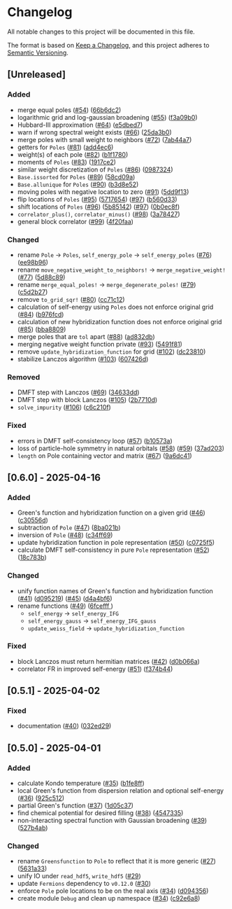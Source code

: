 # Changelog

All notable changes to this project will be documented in this file.

The format is based on [Keep a Changelog](https://keepachangelog.com/en/1.1.0/),
and this project adheres to [Semantic Versioning](https://semver.org/spec/v2.0.0.html).

## [Unreleased]

### Added

- merge equal poles ([#54](https://github.com/frankebel/DMFT.jl/pull/54)) ([66b6dc2](https://github.com/frankebel/DMFT.jl/commit/66b6dc218e681535645e7434da2ae204ffc4bfd3))
- logarithmic grid and log-gaussian broadening ([#55](https://github.com/frankebel/DMFT.jl/pull/55)) ([f3a09b0](https://github.com/frankebel/DMFT.jl/commit/f3a09b01e668d3ee188530d1c88ddac1a884b2a6))
- Hubbard-III approximation ([#64](https://github.com/frankebel/DMFT.jl/pull/64)) ([e5dbed7](https://github.com/frankebel/DMFT.jl/commit/e5dbed71f02c0949e646a6ba255a7249c2bf8de5))
- warn if wrong spectral weight exists ([#66](https://github.com/frankebel/DMFT.jl/pull/66)) ([25da3b0](https://github.com/frankebel/DMFT.jl/commit/25da3b0bf829ba4261094e2cbc1d5bad48bb2924))
- merge poles with small weight to neighbors ([#72](https://github.com/frankebel/DMFT.jl/pull/72)) ([7ab44a7](https://github.com/frankebel/DMFT.jl/commit/7ab44a7076250e47c623d3530dc583485d6843c9))
- getters for `Poles` ([#81](https://github.com/frankebel/DMFT.jl/pull/81)) ([add4ec6](https://github.com/frankebel/DMFT.jl/commit/add4ec6d421042265f42b8d9745b059a47fa5254))
- weight(s) of each pole ([#82](https://github.com/frankebel/DMFT.jl/pull/82)) ([b1f1780](https://github.com/frankebel/DMFT.jl/commit/b1f1780830c4a11b3f340cf3a5a64fc6f40e037b))
- moments of `Poles` ([#83](https://github.com/frankebel/DMFT.jl/pull/83)) ([1917ce2](https://github.com/frankebel/DMFT.jl/commit/1917ce246108a72562683d37832b525b1c8e5413))
- similar weight discretization of `Poles` ([#86](https://github.com/frankebel/DMFT.jl/pull/86)) ([0987324](https://github.com/frankebel/DMFT.jl/commit/0987324ceed55c9208cc18c6d10633dc12b129e0))
- `Base.issorted` for `Poles` ([#89](https://github.com/frankebel/DMFT.jl/pull/89)) ([58cd09a](https://github.com/frankebel/DMFT.jl/commit/58cd09a6f8f8fa19578ca9be45a2c1175d90c42a))
- `Base.allunique` for `Poles` ([#90](https://github.com/frankebel/DMFT.jl/pull/90)) ([b3d8e52](https://github.com/frankebel/DMFT.jl/commit/b3d8e52bee8141bc66725e5d5160af5beac5d92d))
- moving poles with negative location to zero ([#91](https://github.com/frankebel/DMFT.jl/pull/91)) ([5dd9f13](https://github.com/frankebel/DMFT.jl/commit/5dd9f13db14f88e19f1aa0bae8aadb9e1208666f))
- flip locations of `Poles` ([#95](https://github.com/frankebel/DMFT.jl/pull/95)) ([5717654](https://github.com/frankebel/DMFT.jl/commit/5717654fc8d59250b719cd43d4ac9ce99b3d8795)) ([#97](https://github.com/frankebel/DMFT.jl/pull/97)) ([b560d33](https://github.com/frankebel/DMFT.jl/commit/b560d330969e40db73357e9a9a727c857c9a5ff1))
- shift locations of `Poles` ([#96](https://github.com/frankebel/DMFT.jl/pull/96)) ([5b85142](https://github.com/frankebel/DMFT.jl/commit/5b85142bb4002ed807d1ad730becf295013fe8b3)) ([#97](https://github.com/frankebel/DMFT.jl/pull/97)) ([0b0ec8f](https://github.com/frankebel/DMFT.jl/commit/0b0ec8f5f7f075e4ccbd566248887f49ab33c220))
- `correlator_plus()`, `correlator_minus()` ([#98](https://github.com/frankebel/DMFT.jl/pull/98)) ([3a78427](https://github.com/frankebel/DMFT.jl/commit/3a78427753859d2a1fc34a9b4af1124be29c1260))
- general block correlator ([#99](https://github.com/frankebel/DMFT.jl/pull/99)) ([4f20faa](https://github.com/frankebel/DMFT.jl/commit/4f20faa45b68c969d47491cb859d25ed7c6856a1))

### Changed

- rename `Pole` → `Poles`, `self_energy_pole` → `self_energy_poles` ([#76](https://github.com/frankebel/DMFT.jl/pull/76)) ([ee98b96](https://github.com/frankebel/DMFT.jl/commit/ee98b96a051d91be21990a2d2f59300735a798b4))
- rename `move_negative_weight_to_neighbors!` → `merge_negative_weight!` ([#77](https://github.com/frankebel/DMFT.jl/pull/77)) ([5d88c89](https://github.com/frankebel/DMFT.jl/commit/5d88c898b2b0507009a78dcacb2f8dac1a36645d))
- rename `merge_equal_poles!` → `merge_degenerate_poles!` ([#79](https://github.com/frankebel/DMFT.jl/pull/79)) ([c5d2b27](https://github.com/frankebel/DMFT.jl/commit/c5d2b27ef19d635e0e93e34912c3b0a04668b2ab))
- remove `to_grid_sqr!` ([#80](https://github.com/frankebel/DMFT.jl/pull/80)) ([cc71c12](https://github.com/frankebel/DMFT.jl/commit/cc71c12923534a4fe5140930780e737b4a790308))
- calculation of self-energy using `Poles` does not enforce original grid ([#84](https://github.com/frankebel/DMFT.jl/pull/84)) ([b976fcd](https://github.com/frankebel/DMFT.jl/commit/b976fcd2b6d1a07b58fe1fb28dc0641d26929e9c))
- calculation of new hybridization function does not enforce original grid ([#85](https://github.com/frankebel/DMFT.jl/pull/85)) ([bba8809](https://github.com/frankebel/DMFT.jl/commit/bba8809f196627f18136f2a40582b9383fe15031))
- merge poles that are `tol` apart ([#88](https://github.com/frankebel/DMFT.jl/pull/88)) ([ad832db](https://github.com/frankebel/DMFT.jl/commit/ad832dbedb84980f8ea0352af543880ee676b7a3))
- merging negative weight function private ([#93](https://github.com/frankebel/DMFT.jl/pull/93)) ([5491f81](https://github.com/frankebel/DMFT.jl/commit/5491f81924d578487557f295cc023f1814e4bcbd))
- remove `update_hybridization_function` for grid ([#102](https://github.com/frankebel/DMFT.jl/pull/102)) ([dc23810](https://github.com/frankebel/DMFT.jl/commit/dc23810bb587498d9dff91bfedbec3a459eda58a))
- stabilize Lanczos algorithm ([#103](https://github.com/frankebel/DMFT.jl/pull/103)) ([607426d](https://github.com/frankebel/DMFT.jl/commit/607426da8ec4329276bda328bcd33f1c5a171e2d))

### Removed

- DMFT step with Lanczos ([#69](https://github.com/frankebel/DMFT.jl/pull/69)) ([34633dd](https://github.com/frankebel/DMFT.jl/commit/34633dd7e88e8e72aad84dbbd496677fd478c434))
- DMFT step with block Lanczos ([#105](https://github.com/frankebel/DMFT.jl/pull/105)) ([2b7710d](https://github.com/frankebel/DMFT.jl/commit/2b7710d7c95aaa54ea09e21412f44c20156fa849))
- `solve_impurity` ([#106](http://github.com/frankebel/DMFT.jl/pull/106)) ([c6c210f](https://github.com/frankebel/DMFT.jl/commit/c6c210f25e817ddba4c28d9f2b6035e615f86083))

### Fixed

- errors in DMFT self-consistency loop ([#57](https://github.com/frankebel/DMFT.jl/pull/57)) ([b10573a](https://github.com/frankebel/DMFT.jl/commit/b10573a5ff1b487878ead85c9fc63c53bc0ed731))
- loss of particle-hole symmetry in natural orbitals ([#58](https://github.com/frankebel/DMFT.jl/issues/58)) ([#59](https://github.com/frankebel/DMFT.jl/pull/59)) ([37ad203](https://github.com/frankebel/DMFT.jl/pull/59/commits/37ad2032a98c06f015ea29152481e9f52333b44c))
- `length` on Pole containing vector and matrix ([#67](https://github.com/frankebel/DMFT.jl/issues/67)) ([9a6dc41](https://github.com/frankebel/DMFT.jl/commit/9a6dc418cbeb3d84a074976c3ad15a0fb997513d))

## [0.6.0] - 2025-04-16

### Added

- Green's function and hybridization function on a given grid ([#46](https://github.com/frankebel/DMFT.jl/pull/46)) ([c30556d](https://github.com/frankebel/DMFT.jl/commit/c30556ddc816a1b9cf4aa1436d4a3fa88ce6b3fe))
- subtraction of `Pole` ([#47](https://github.com/frankebel/DMFT.jl/pull/47)) ([8ba021b](https://github.com/frankebel/DMFT.jl/commit/8ba021bee989cf8ba536fd38a51d43711df62775))
- inversion of `Pole` ([#48](https://github.com/frankebel/DMFT.jl/pull/48)) ([c34ff69](https://github.com/frankebel/DMFT.jl/commit/c34ff69349800085824d1430dbd975e83de9e8b3))
- update hybridization function in pole representation ([#50](https://github.com/frankebel/DMFT.jl/pull/50)) ([c0725f5](https://github.com/frankebel/DMFT.jl/commit/c0725f5572155657110980cf8caf28ed130a73cb))
- calculate DMFT self-consistency in pure `Pole` representation ([#52](https://github.com/frankebel/DMFT.jl/pull/52)) ([18c783b](https://github.com/frankebel/DMFT.jl/commit/18c783bfcada4463ebeb77d85fc8bef7fac357c7))

### Changed

- unify function names of Green's function and hybridization function ([#41](https://github.com/frankebel/DMFT.jl/pull/41)) ([d095219](https://github.com/frankebel/DMFT.jl/commit/d095219ade1ae73349ff79e8ea903f69f73159a7)) ([#45](https://github.com/frankebel/DMFT.jl/pull/45)) ([d4a4bf6](https://github.com/frankebel/DMFT.jl/commit/d4a4bf6dda05e8a97f9c749bfef08638d1985f89))
- rename functions ([#49](https://github.com/frankebel/DMFT.jl/pull/49)) ([6fcefff ](https://github.com/frankebel/DMFT.jl/commit/6fcefffa2f80c817b1dfa95a4001cec880ec6b66))
  - `self_energy` → `self_energy_IFG`
  - `self_energy_gauss` → `self_energy_IFG_gauss`
  - `update_weiss_field` → `update_hybridization_function`

### Fixed

- block Lanczos must return hermitian matrices ([#42](https://github.com/frankebel/DMFT.jl/pull/42)) ([d0b066a](https://github.com/frankebel/DMFT.jl/commit/d0b066aba90a8308ea0f9adeece25165e52acaba))
- correlator FR in improved self-energy ([#51](https://github.com/frankebel/DMFT.jl/pull/51)) ([f374b44](https://github.com/frankebel/DMFT.jl/commit/f374b444381c9c2a612561cf0d95c32a1733dff3))

## [0.5.1] - 2025-04-02

### Fixed

- documentation ([#40](https://github.com/frankebel/DMFT.jl/pull/40)) ([032ed29](https://github.com/frankebel/DMFT.jl/commit/032ed2981c1af41a57eb60616dcbab8f40fc8017))

## [0.5.0] - 2025-04-01

### Added

- calculate Kondo temperature ([#35](https://github.com/frankebel/DMFT.jl/pull/35)) ([b1fe8ff](https://github.com/frankebel/DMFT.jl/commit/b1fe8ff94cd895870281b48e2f6a73e0e1c41f7f))
- local Green's function from dispersion relation and optional self-energy ([#36](https://github.com/frankebel/DMFT.jl/pull/36)) ([925c512](https://github.com/frankebel/DMFT.jl/commit/925c51201131ee3fc282848aec5be907628ba789))
- partial Green's function ([#37](https://github.com/frankebel/DMFT.jl/pull/37)) ([1d05c37](https://github.com/frankebel/DMFT.jl/commit/1d05c37dc7556905ef139266a46ecef003360ecb))
- find chemical potential for desired filling ([#38](https://github.com/frankebel/DMFT.jl/pull/38)) ([4547335](https://github.com/frankebel/DMFT.jl/commit/45473351ee71a3a9e736ed836024c35dc97f47ae))
- non-interacting spectral function with Gaussian broadening ([#39](https://github.com/frankebel/DMFT.jl/pull/39)) ([527b4ab](https://github.com/frankebel/DMFT.jl/commit/527b4abfcb29952b322d2b1cb569887cf90fa23d))

### Changed

- rename `Greensfunction` to `Pole` to reflect that it is more generic ([#27](https://github.com/frankebel/DMFT.jl/issues/27)) ([5631a33](https://github.com/frankebel/DMFT.jl/commit/5631a33405a13b292b0b988edf7b14931b59344a))
- unify IO under `read_hdf5`, `write_hdf5` ([#29](https://github.com/frankebel/DMFT.jl/pull/29))
- update `Fermions` dependency to `v0.12.0` ([#30](https://github.com/frankebel/DMFT.jl/pull/30))
- enforce `Pole` pole locations to be on the real axis ([#34](https://github.com/frankebel/DMFT.jl/pull/34)) ([d094356](https://github.com/frankebel/DMFT.jl/commit/d094356cf8502aa6a25cdb0049918715182d459f))
- create module `Debug` and clean up namespace ([#34](https://github.com/frankebel/DMFT.jl/pull/34)) ([c92e6a8](https://github.com/frankebel/DMFT.jl/commit/c92e6a8a33b5bc787028015a5a40012f7e334985))
